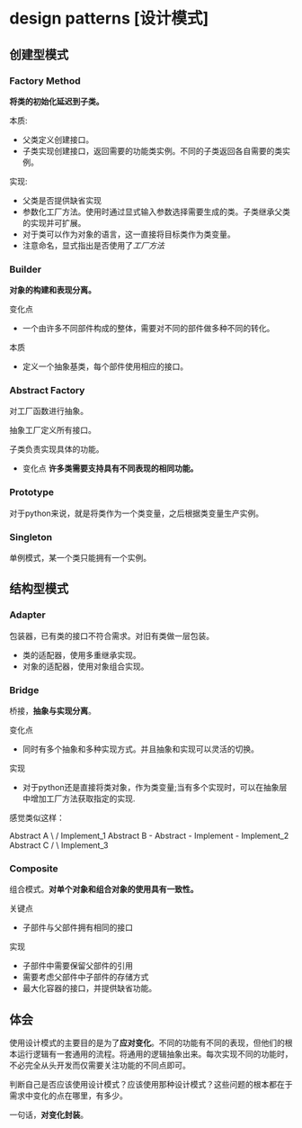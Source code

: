 # design patterns [设计模式]

## 创建型模式

### Factory Method

**将类的初始化延迟到子类。**

本质:
- 父类定义创建接口。
- 子类实现创建接口，返回需要的功能类实例。不同的子类返回各自需要的类实例。

实现:
- 父类是否提供缺省实现
- 参数化工厂方法。使用时通过显式输入参数选择需要生成的类。子类继承父类的实现并可扩展。
- 对于类可以作为对象的语言，这一直接将目标类作为类变量。
- 注意命名，显式指出是否使用了*工厂方法*

### Builder

**对象的构建和表现分离。**

变化点
- 一个由许多不同部件构成的整体，需要对不同的部件做多种不同的转化。

本质
- 定义一个抽象基类，每个部件使用相应的接口。

### Abstract Factory

对工厂函数进行抽象。

抽象工厂定义所有接口。

子类负责实现具体的功能。

- 变化点
**许多类需要支持具有不同表现的相同功能。**

### Prototype

对于python来说，就是将类作为一个类变量，之后根据类变量生产实例。

### Singleton

单例模式，某一个类只能拥有一个实例。

## 结构型模式

### Adapter

包装器，已有类的接口不符合需求。对旧有类做一层包装。
- 类的适配器，使用多重继承实现。
- 对象的适配器，使用对象组合实现。

### Bridge

桥接，**抽象与实现分离**。

变化点
- 同时有多个抽象和多种实现方式。并且抽象和实现可以灵活的切换。

实现
- 对于python还是直接将类对象，作为类变量;当有多个实现时，可以在抽象层中增加工厂方法获取指定的实现.

感觉类似这样：

Abstract A \                      / Implement_1
Abstract B -  Abstract - Implement - Implement_2
Abstract C /                      \ Implement_3

### Composite

组合模式。**对单个对象和组合对象的使用具有一致性。**

关键点
- 子部件与父部件拥有相同的接口

实现
- 子部件中需要保留父部件的引用
- 需要考虑父部件中子部件的存储方式
- 最大化容器的接口，并提供缺省功能。


## 体会

使用设计模式的主要目的是为了**应对变化**。不同的功能有不同的表现，但他们的根本运行逻辑有一套通用的流程。将通用的逻辑抽象出来。每次实现不同的功能时，不必完全从头开发而仅需要关注功能的不同点即可。

判断自己是否应该使用设计模式？应该使用那种设计模式？这些问题的根本都在于需求中变化的点在哪里，有多少。

一句话，**对变化封装**。
